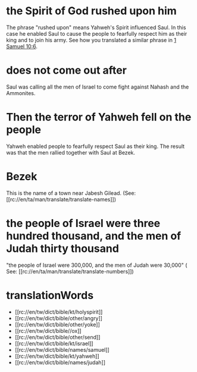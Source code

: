 # the Spirit of God rushed upon him

The phrase "rushed upon" means Yahweh's Spirit influenced Saul. In this case he enabled Saul to cause the people to fearfully respect him as their king and to join his army. See how you translated a similar phrase in [1 Samuel 10:6](../10/05.md).

# does not come out after

Saul was calling all the men of Israel to come fight against Nahash and the Ammonites.

# Then the terror of Yahweh fell on the people

Yahweh enabled people to fearfully respect Saul as their king. The result was that the men rallied together with Saul at Bezek.

# Bezek

This is the name of a town near Jabesh Gilead. (See: [[rc://en/ta/man/translate/translate-names]])

# the people of Israel were three hundred thousand, and the men of Judah thirty thousand

"the people of Israel were 300,000, and the men of Judah were 30,000" ( See: [[rc://en/ta/man/translate/translate-numbers]])

# translationWords

* [[rc://en/tw/dict/bible/kt/holyspirit]]
* [[rc://en/tw/dict/bible/other/angry]]
* [[rc://en/tw/dict/bible/other/yoke]]
* [[rc://en/tw/dict/bible//ox]]
* [[rc://en/tw/dict/bible/other/send]]
* [[rc://en/tw/dict/bible/kt/israel]]
* [[rc://en/tw/dict/bible/names/samuel]]
* [[rc://en/tw/dict/bible/kt/yahweh]]
* [[rc://en/tw/dict/bible/names/judah]]